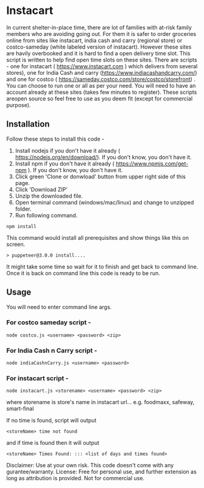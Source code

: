 # Instacart

In current shelter-in-place time, there are lot of families with at-risk family members who are avoiding going out. For them it is safer to order groceries online from sites like instacart, india cash and carry (regional store) or costco-sameday (white labeled version of instacart). However these sites are havily overbooked and it is hard to find a open delivery time slot. This script is written to help find open time slots on these sites.
There are scripts - one for instacart ( https://www.instacart.com )  which delivers from several stores), one for India Cash and carry (https://www.indiacashandcarry.com/)  and one for costco ( https://sameday.costco.com/store/costco/storefront)  . You can choose to run one or all as per your need. You will need to have an account already at these sites (takes few minutes to register).
These scripts areopen source so feel free to use as you deem fit (except for commercial purpose).

## Installation

Follow these steps to install this code -
1. Install nodejs if you don't have it already ( https://nodejs.org/en/download/). If you don't know, you don't have it.
2. Install npm if you don't have it already ( https://www.npmjs.com/get-npm ). If you don't know, you don't have it.
3. Click green 'Clone or donwload' button from upper right side of this page.
4. Click 'Download ZIP'
5. Unzip the downloaded file.
6. Open terminal command (windows/mac/linux) and change to unzipped folder.
7. Run following command. 

```
npm install
```
This command would install all prerequisites and show things like this on screen. 
```
> puppeteer@3.0.0 install....
```
It might take some time so wait for it to finish and get back to command line.
Once it is back on command line this code is ready to be run. 

## Usage
You will need to enter command line args.

### For costco sameday script -

```
node costco.js <username> <password> <zip>
```

### For India Cash n Carry script -

```
node indiaCashnCarry.js <username> <password>
```

### For instacart script -

```
node instacart.js <storename> <username> <password> <zip>
```

where storename is store's name in instacart url... e.g. foodmaxx, safeway, smart-final

If no time is found, script will output 

```
<storeName> time not found
```

and if time is found then it will output

```
<storeName> Times Found: ::: <list of days and times found>
```

Disclaimer: Use at your own risk. This code doesn't come with any gurantee/warranty.
License: Free for personal use, and further extension as long as attribution is provided. Not for commercial use.
